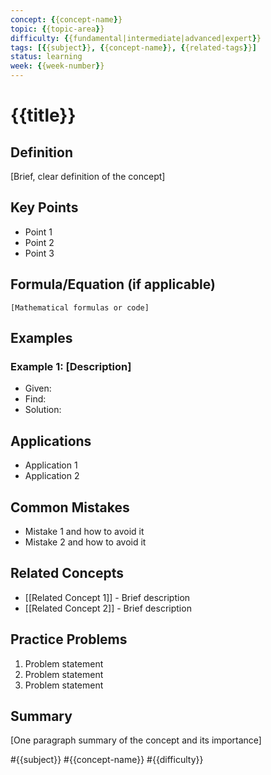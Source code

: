 ```yaml
---
concept: {{concept-name}}
topic: {{topic-area}}
difficulty: {{fundamental|intermediate|advanced|expert}}
tags: [{{subject}}, {{concept-name}}, {{related-tags}}]
status: learning
week: {{week-number}}
---
```


# {{title}}

## Definition
[Brief, clear definition of the concept]

## Key Points
- Point 1
- Point 2
- Point 3

## Formula/Equation (if applicable)
```
[Mathematical formulas or code]
```

## Examples
### Example 1: [Description]
- Given:
- Find:
- Solution:

## Applications
- Application 1
- Application 2

## Common Mistakes
- Mistake 1 and how to avoid it
- Mistake 2 and how to avoid it

## Related Concepts
- [[Related Concept 1]] - Brief description
- [[Related Concept 2]] - Brief description

## Practice Problems
1. Problem statement
2. Problem statement
3. Problem statement

## Summary
[One paragraph summary of the concept and its importance]

#{{subject}} #{{concept-name}} #{{difficulty}} 